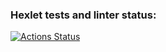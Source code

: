 ### Hexlet tests and linter status:
[![Actions Status](https://github.com/GrandVandal/java-project-71/actions/workflows/hexlet-check.yml/badge.svg)](https://github.com/GrandVandal/java-project-71/actions)
